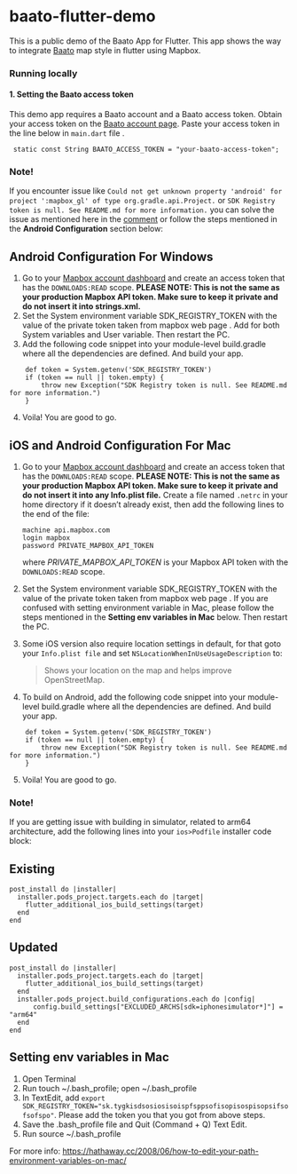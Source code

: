 # baato-flutter-demo

This is a public demo of the Baato App for Flutter. This app shows the way to integrate [Baato](http://baato.io/) map style in flutter using Mapbox.

### Running locally

#### 1. Setting the Baato access token
This demo app requires a Baato account and a Baato access token. Obtain your access token on the [Baato account page](http://baato.io/). Paste your access token in the line below in `main.dart` file .

```
 static const String BAATO_ACCESS_TOKEN = "your-baato-access-token";
```
### Note!
If you encounter issue like `Could not get unknown property 'android' for project ':mapbox_gl' of type org.gradle.api.Project.` or `SDK Registry token is null. See README.md for more information.` you can solve the issue as mentioned here in the [comment](https://github.com/tobrun/flutter-mapbox-gl/issues/640#issuecomment-857649226) or follow the steps mentioned in the **Android Configuration** section below:

## Android Configuration For Windows 

1. Go to your [Mapbox account dashboard](https://account.mapbox.com/) and create an access token that has the `DOWNLOADS:READ` scope. **PLEASE NOTE: This is not the same as your production Mapbox API token. Make sure to keep it private and do not insert it into strings.xml.**
2. Set the System environment variable SDK_REGISTRY_TOKEN with the value of the private token taken from mapbox web page . Add for both System variables and User variable. Then restart the PC.
3. Add the following code snippet into your module-level build.gradle where all the dependencies are defined. And build your app.
```code
    def token = System.getenv('SDK_REGISTRY_TOKEN')
    if (token == null || token.empty) {
        throw new Exception("SDK Registry token is null. See README.md for more information.")
    }
```
4. Voila! You are good to go.

## iOS and Android Configuration For Mac

1. Go to your [Mapbox account dashboard](https://account.mapbox.com/) and create an access token that has the `DOWNLOADS:READ` scope. **PLEASE NOTE: This is not the same as your production Mapbox API token. Make sure to keep it private and do not insert it into any Info.plist file.** Create a file named `.netrc` in your home directory if it doesn’t already exist, then add the following lines to the end of the file:
   ```
   machine api.mapbox.com
   login mapbox
   password PRIVATE_MAPBOX_API_TOKEN
   ```
   where _PRIVATE_MAPBOX_API_TOKEN_ is your Mapbox API token with the `DOWNLOADS:READ` scope.
2. Set the System environment variable SDK_REGISTRY_TOKEN with the value of the private token taken from mapbox web page . If you are confused with setting environment variable in Mac, please follow the steps mentioned in the **Setting env variables in Mac** below. Then restart the PC.
3. Some iOS version also require location settings in default, for that goto your `Info.plist file` and set `NSLocationWhenInUseUsageDescription` to:

   > Shows your location on the map and helps improve OpenStreetMap.
4. To build on Android, add the following code snippet into your module-level build.gradle where all the dependencies are defined. And build your app.
```code
    def token = System.getenv('SDK_REGISTRY_TOKEN')
    if (token == null || token.empty) {
        throw new Exception("SDK Registry token is null. See README.md for more information.")
    }
```
5. Voila! You are good to go.

### Note!
If you are getting issue with building in simulator, related to arm64 architecture, add the following lines into your `ios>Podfile` installer code block:
## Existing
```
post_install do |installer|
  installer.pods_project.targets.each do |target|
    flutter_additional_ios_build_settings(target)
  end
end
```
## Updated
```
post_install do |installer|
  installer.pods_project.targets.each do |target|
    flutter_additional_ios_build_settings(target)
  end
  installer.pods_project.build_configurations.each do |config|
      config.build_settings["EXCLUDED_ARCHS[sdk=iphonesimulator*]"] = "arm64"
  end
end
```
## Setting env variables in Mac

1. Open Terminal
2. Run touch ~/.bash_profile; open ~/.bash_profile
3. In TextEdit, add  ```export SDK_REGISTRY_TOKEN="sk.tygkisdsosiosisoispfsppsofisopisospisopsifsofsofspo"```. Please add the token you that you got from above steps.
4. Save the .bash_profile file and Quit (Command + Q) Text Edit.
5. Run source ~/.bash_profile

For more info: https://hathaway.cc/2008/06/how-to-edit-your-path-environment-variables-on-mac/
